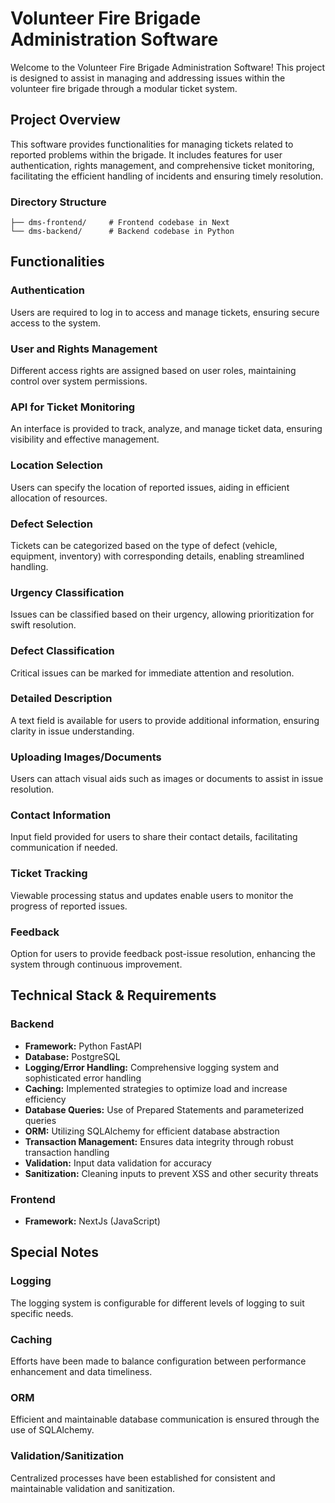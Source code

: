 # Volunteer Fire Brigade Administration Software

Welcome to the Volunteer Fire Brigade Administration Software! This project is designed to assist in managing and addressing issues within the volunteer fire brigade through a modular ticket system.

## Project Overview

This software provides functionalities for managing tickets related to reported problems within the brigade. It includes features for user authentication, rights management, and comprehensive ticket monitoring, facilitating the efficient handling of incidents and ensuring timely resolution.

### Directory Structure

```
├── dms-frontend/     # Frontend codebase in Next
└── dms-backend/      # Backend codebase in Python
```

## Functionalities

### Authentication

Users are required to log in to access and manage tickets, ensuring secure access to the system.

### User and Rights Management

Different access rights are assigned based on user roles, maintaining control over system permissions.

### API for Ticket Monitoring

An interface is provided to track, analyze, and manage ticket data, ensuring visibility and effective management.

### Location Selection

Users can specify the location of reported issues, aiding in efficient allocation of resources.

### Defect Selection

Tickets can be categorized based on the type of defect (vehicle, equipment, inventory) with corresponding details, enabling streamlined handling.

### Urgency Classification

Issues can be classified based on their urgency, allowing prioritization for swift resolution.

### Defect Classification

Critical issues can be marked for immediate attention and resolution.

### Detailed Description

A text field is available for users to provide additional information, ensuring clarity in issue understanding.

### Uploading Images/Documents

Users can attach visual aids such as images or documents to assist in issue resolution.

### Contact Information

Input field provided for users to share their contact details, facilitating communication if needed.

### Ticket Tracking

Viewable processing status and updates enable users to monitor the progress of reported issues.

### Feedback

Option for users to provide feedback post-issue resolution, enhancing the system through continuous improvement.

## Technical Stack & Requirements

### Backend

- **Framework:** Python FastAPI
- **Database:** PostgreSQL
- **Logging/Error Handling:** Comprehensive logging system and sophisticated error handling
- **Caching:** Implemented strategies to optimize load and increase efficiency
- **Database Queries:** Use of Prepared Statements and parameterized queries
- **ORM:** Utilizing SQLAlchemy for efficient database abstraction
- **Transaction Management:** Ensures data integrity through robust transaction handling
- **Validation:** Input data validation for accuracy
- **Sanitization:** Cleaning inputs to prevent XSS and other security threats

### Frontend

- **Framework:** NextJs (JavaScript)

## Special Notes

### Logging

The logging system is configurable for different levels of logging to suit specific needs.

### Caching

Efforts have been made to balance configuration between performance enhancement and data timeliness.

### ORM

Efficient and maintainable database communication is ensured through the use of SQLAlchemy.

### Validation/Sanitization

Centralized processes have been established for consistent and maintainable validation and sanitization.
